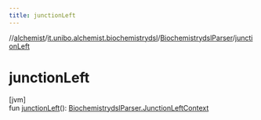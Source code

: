 ```yaml
---
title: junctionLeft
---
```

//[alchemist](../../../index.html)/[it.unibo.alchemist.biochemistrydsl](../index.html)/[BiochemistrydslParser](index.html)/[junctionLeft](junction-left.html)



# junctionLeft



[jvm]\
fun [junctionLeft](junction-left.html)(): [BiochemistrydslParser.JunctionLeftContext](-junction-left-context/index.html)




